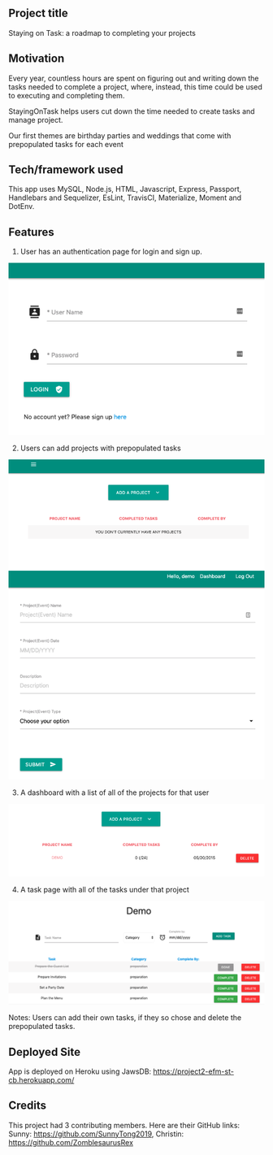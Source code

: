 ## Project title

Staying on Task: a roadmap to completing your projects

## Motivation

Every year, countless hours are spent on figuring out and writing down the tasks needed to complete a project, where, instead, this time could be used to executing and completing them.

StayingOnTask helps users cut down the time needed to create tasks and manage project.

Our first themes are birthday parties and weddings that come with prepopulated tasks for each event

## Tech/framework used

This app uses MySQL, Node.js, HTML, Javascript, Express, Passport, Handlebars and Sequelizer, EsLint, TravisCI, Materialize, Moment and DotEnv.

## Features

1) User has an authentication page for login and sign up. 

<img src="public/images/login.png">

2)	Users can add projects with prepopulated tasks

<img src="public/images/empty-dashboard.png">

<img src="public/images/add-project.png">

3)	A dashboard with a list of all of the projects for that user

<img src="public/images/dashboard.png">

4)	A task page with all of the tasks under that project

<img src="public/images/task.png">

Notes: Users can add their own tasks, if they so chose and delete the prepopulated tasks.

## Deployed Site

App is deployed on Heroku using JawsDB: https://project2-efm-st-cb.herokuapp.com/

## Credits

This project had 3 contributing members. Here are their GitHub links: Sunny: https://github.com/SunnyTong2019, Christin: https://github.com/ZomblesaurusRex
